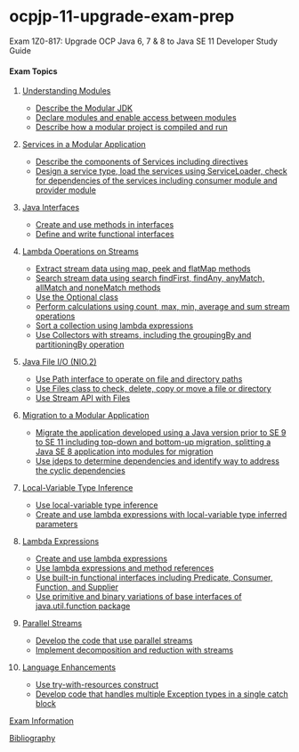 # ocpjp-11-upgrade-exam-prep
Exam 1Z0-817: Upgrade OCP Java 6, 7 &amp; 8 to Java SE 11 Developer Study Guide

#### Exam Topics

1. ​[Understanding Modules​](notes/understanding_modules)
   * [Describe the Modular JDK​](notes/understanding_modules/describe_the_modular_jdk.md)
   * [​Declare modules and enable access between modules​](notes/understanding_modules/declare_modules_and_enable_access_between_modules.md)
   * [​Describe how a modular project is compiled and run​](notes/understanding_modules/describe_how_a_modular_project_is_compiled_and_run.md)

2. [Services in a Modular Application](notes/services_in_a_modular_application)
    * [Describe the components of Services including directives](/notes/services_in_a_modular_application/describe_the_components_of_services_including_directives.md)
    * [Design a service type, load the services using ServiceLoader, check for dependencies of the services including
   consumer module and provider module](/notes/services_in_a_modular_application/design_service_type_load_using_service_loader_check_for_dependencies.md)

3. [Java Interfaces](notes/java_interfaces)
    * [Create and use methods in interfaces](notes/java_interfaces/create_and_use_methods_in_interfaces.md)
    * [Define and write functional interfaces](notes/java_interfaces/define_and_write_functional_interfaces.md)

4. [Lambda Operations on Streams](notes/lambda_operations_on_streams)
    * [Extract stream data using map, peek and flatMap methods](notes/lambda_operations_on_streams/extract_stream_data_using_map_peek_and_flatMap_methods.md)
    * [Search stream data using search findFirst, findAny, anyMatch, allMatch and noneMatch methods](notes/lambda_operations_on_streams/search_stream_data_using_search_findFirst_findAny_anyMatch_allMatch_and_noneMatch_methods.md)
    * [Use the Optional class](notes/lambda_operations_on_streams/use_the_optional_class.md)
    * [Perform calculations using count, max, min, average and sum stream operations](notes/lambda_operations_on_streams/use_the_optional_class.md)
    * [Sort a collection using lambda expressions](notes/lambda_operations_on_streams/sort_a_collection_using_lambda_expressions.md)
    * [Use Collectors with streams, including the groupingBy and partitioningBy operation](notes/lambda_operations_on_streams/use_collectors_with_streams_including_the_groupingBy_and_partitioningBy_operation.md)

5. [Java File I/O (NIO.2)](notes/java_file_io_nio2)
    * [Use Path interface to operate on file and directory paths](notes/java_file_io_nio2/use_path_interface_to_operate_on_file_and_directory_paths.md)
    * [Use Files class to check, delete, copy or move a file or directory](/notes/java_file_io_nio2/use_files_class_to_check_delete_copy_or_move_a_file_or_directory.md)
    * [Use Stream API with Files](/notes/java_file_io_nio2/use_stream_api_with_files.md)

6. [Migration to a Modular Application](notes/migration_to_a_modular_application)
    * [Migrate the application developed using a Java version prior to SE 9 to SE 11 including top-down and bottom-up
  migration, splitting a Java SE 8 application into modules for migration](notes/migration_to_a_modular_application/migrate_application_to_java_11_using_top_down_and_bottom_up_migration.md)
    * [Use jdeps to determine dependencies and identify way to address the cyclic dependencies](notes/migration_to_a_modular_application/use_jdeps_to_determine_dependencies_and_identify_way_to_address_the_cyclic_dependencies.md)

7. [Local-Variable Type Inference](notes/local_variable_type_inference)
    * [Use local-variable type inference](notes/local_variable_type_inference/use_local_variable_type_inference.md)
    * [Create and use lambda expressions with local-variable type inferred parameters](notes/local_variable_type_inference/create_and_use_lambda_expressions_with_local_variable_type_inferred_parameters.md)

8. [Lambda Expressions](notes/lambda_expressions)
    * [Create and use lambda expressions](/notes/lambda_expressions/create_and_use_lambda_expressions.md)
    * [Use lambda expressions and method references](/notes/lambda_expressions/use_lambda_expressions_and_method_references.md)
    * [Use built-in functional interfaces including Predicate, Consumer, Function, and Supplier](notes/lambda_expressions/use_built-in_functional_interfaces_including_predicate_consumer_function_and_supplier.md)
    * [Use primitive and binary variations of base interfaces of java.util.function package](notes/lambda_expressions/use_primitive_and_binary_variations_of_base_interfaces_of_java_util_function_package.md)

9. [Parallel Streams](notes/parallel_streams)
    * [Develop the code that use parallel streams](notes/parallel_streams/develop_the_code_that_use_parallel_streams.md)
    * [Implement decomposition and reduction with streams](notes/parallel_streams/implement_decomposition_and_reduction_with_streams.md)

10. [Language Enhancements](notes/language_enhancements)
    * [Use try-with-resources construct](notes/language_enhancements/use_try_with_resources_construct.md)
    * [Develop code that handles multiple Exception types in a single catch block](notes/language_enhancements/develop_code_that_handles_multiple_exception_types_in_a_single_catch_block.md)
    
[Exam Information](notes/exam_information.md)

[Bibliography](notes/bibliography.md)